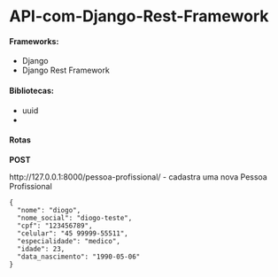 # API-com-Django-Rest-Framework

<h4>Frameworks:</h4>
<ul>
  <li>Django</li>
  <li>Django Rest Framework</li>
</ul>
<h4>Bibliotecas:</h4>
 <ul>
    <li>uuid</li>
    <li></li>
 </ul>
 <h4>Rotas</h4>
    <p><strong>POST</strong></p>
   <p>http://127.0.0.1:8000/pessoa-profissional/ - cadastra uma nova Pessoa Profissional</p>
  
    {
      "nome": "diogo",
      "nome_social": "diogo-teste",
      "cpf": "123456789",
      "celular": "45 99999-55511",
      "especialidade": "medico",
      "idade": 23,
      "data_nascimento": "1990-05-06"
    }
  
 


